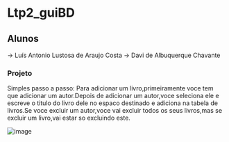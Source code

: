 # Ltp2_guiBD
## Alunos
-> Luís Antonio Lustosa de Araujo Costa
-> Davi de Albuquerque Chavante

### Projeto
Simples passo a passo:
Para adicionar um livro,primeiramente voce tem que adicionar um autor.Depois de adicionar um autor,voce seleciona ele e escreve o titulo do livro dele no espaco destinado e adiciona na tabela de livros.Se voce excluir um autor,voce vai excluir todos os seus livros,mas se excluir um livro,vai estar so excluindo este.


![image](https://github.com/user-attachments/assets/736c6f24-bd41-45d8-9aa8-74b02a6e9fd3)

